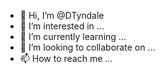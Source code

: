 - 👋 Hi, I’m @DTyndale
- 👀 I’m interested in ...
- 🌱 I’m currently learning ...
- 💞️ I’m looking to collaborate on ...
- 📫 How to reach me ...

<!---
DTyndale/DTyndale is a ✨ special ✨ repository because its `README.md` (this file) appears on your GitHub profile.
You can click the Preview link to take a look at your changes.
--->
